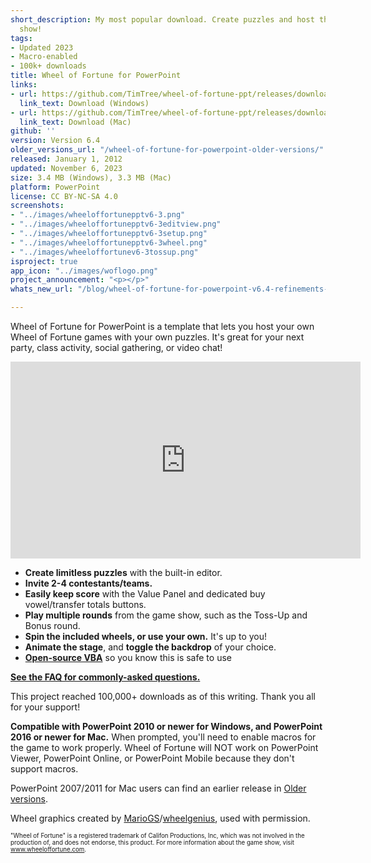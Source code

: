 ```yaml
---
short_description: My most popular download. Create puzzles and host the popular game
  show!
tags:
- Updated 2023
- Macro-enabled
- 100k+ downloads
title: Wheel of Fortune for PowerPoint
links:
- url: https://github.com/TimTree/wheel-of-fortune-ppt/releases/download/v6.4/WheelofFortune6.4.pptm
  link_text: Download (Windows)
- url: https://github.com/TimTree/wheel-of-fortune-ppt/releases/download/v6.4/WheelofFortuneMac6.4.zip
  link_text: Download (Mac)
github: ''
version: Version 6.4
older_versions_url: "/wheel-of-fortune-for-powerpoint-older-versions/"
released: January 1, 2012
updated: November 6, 2023
size: 3.4 MB (Windows), 3.3 MB (Mac)
platform: PowerPoint
license: CC BY-NC-SA 4.0
screenshots:
- "../images/wheeloffortunepptv6-3.png"
- "../images/wheeloffortunepptv6-3editview.png"
- "../images/wheeloffortunepptv6-3setup.png"
- "../images/wheeloffortunepptv6-3wheel.png"
- "../images/wheeloffortunev6-3tossup.png"
isproject: true
app_icon: "../images/woflogo.png"
project_announcement: "<p></p>"
whats_new_url: "/blog/wheel-of-fortune-for-powerpoint-v6.4-refinements-fixes-and-the-future/"

---
```

Wheel of Fortune for PowerPoint is a template that lets you host your own Wheel of Fortune games with your own puzzles. It's great for your next party, class activity, social gathering, or video chat!

<div class="videoWrapper"> <iframe title="Wheel of Fortune for PowerPoint video tutorial" allowfullscreen="" frameborder="0" height="315" src="https://www.youtube-nocookie.com/embed/QVPlyuG7L7s" width="560"></iframe> </div>

* **Create limitless puzzles** with the built-in editor.
* **Invite 2-4 contestants/teams.**
* **Easily keep score** with the Value Panel and dedicated buy vowel/transfer totals buttons.
* **Play multiple rounds** from the game show, such as the Toss-Up and Bonus round.
* **Spin the included wheels, or use your own.** It's up to you!
* **Animate the stage**, and **toggle the backdrop** of your choice.
* <a href="https://github.com/TimTree/wheel-of-fortune-ppt" target="_blank" rel="noreferrer noopener">**Open-source VBA**</a> so you know this is safe to use

[**See the FAQ for commonly-asked questions.**](/wheel-of-fortune-for-powerpoint-faq/)

This project reached 100,000+ downloads as of this writing. Thank you all for your support!

**Compatible with PowerPoint 2010 or newer for Windows, and PowerPoint 2016 or newer for Mac.** When prompted, you'll need to enable macros for the game to work properly. Wheel of Fortune will NOT work on PowerPoint Viewer, PowerPoint Online, or PowerPoint Mobile because they don't support macros.

PowerPoint 2007/2011 for Mac users can find an earlier release in [Older versions](/wheel-of-fortune-for-powerpoint-older-versions/).

Wheel graphics created by <a href="https://buyavowel.boards.net/thread/6608/all-wheel-wedges" target="_blank" rel="noreferrer noopener">MarioGS</a>/<a href="https://www.deviantart.com/wheelgenius" target="_blank" rel="noreferrer noopener">wheelgenius</a>, used with permission.

<sup><sub>"Wheel of Fortune" is a registered trademark of Califon Productions, Inc, which was not involved in the production of, and does not endorse, this product. For more information about the game show, visit <a href="https://www.wheeloffortune.com" target="_blank" rel="noreferrer noopener">www.wheeloffortune.com</a>.</sub></sup>